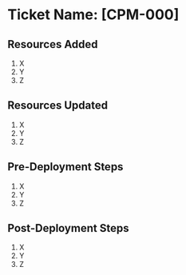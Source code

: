 # Ticket Name: [CPM-000]

## Resources Added
1. X
2. Y
3. Z

## Resources Updated
1. X
2. Y
3. Z

## Pre-Deployment Steps
1. X
2. Y
3. Z

## Post-Deployment Steps
1. X
2. Y
3. Z
